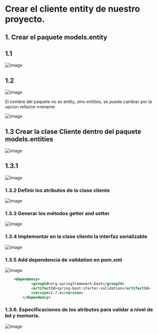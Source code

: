 # Crear el cliente entity de nuestro proyecto. 

## 1. Crear el paquete models.entity

## 1.1

![image](https://user-images.githubusercontent.com/31961588/194442989-9de95c94-733e-4ee4-b5b6-8c1735a5d81f.png)

## 1.2 

![image](https://user-images.githubusercontent.com/31961588/194443072-ab8a6090-7f90-4e2b-a85b-f4daf9c4dea0.png)


El nombre del paquete no es entity, sino entities, se puede cambiar por la opcion refactor->rename

![image](https://user-images.githubusercontent.com/31961588/194443315-883bb3f3-873a-40d2-9154-139462454f8b.png)

## 1.3 Crear la clase Cliente dentro del paquete models.entities

![image](https://user-images.githubusercontent.com/31961588/194443476-43ed5b8d-6472-4630-b0f4-b585680bf29e.png)

## 1.3.1 

![image](https://user-images.githubusercontent.com/31961588/194444433-190420c7-a819-4999-addb-561626ba0aa7.png)


### 1.3.2 Definir los atributos de la clase cliente

![image](https://user-images.githubusercontent.com/31961588/194675036-f3ce0787-3466-42c9-97da-3e9b2de735ad.png)

### 1.3.3 Generar los métodos getter and setter

![image](https://user-images.githubusercontent.com/31961588/194675071-aaa2a293-bcf4-430c-88ff-d9442cd89e81.png)

### 1.3.4 Implementar en la clase cliente la interfaz serializable

![image](https://user-images.githubusercontent.com/31961588/194675193-087468bf-970b-480d-bd42-ad750628b894.png)

### 1.3.5 Add dependencia de validation en pom.xml

![image](https://user-images.githubusercontent.com/31961588/194676438-1642b101-4d54-4c5d-b6a6-dd8093b4f63c.png)

```Xml
	<dependency>
			<groupId>org.springframework.boot</groupId>
			<artifactId>spring-boot-starter-validation</artifactId>
			<version>2.7.4</version>
		</dependency>
```

### 1.3.6. Especificaciones de los atributos para validar a nivel de bd y memoria. 

![image](https://user-images.githubusercontent.com/31961588/194676894-11e7e215-3451-40f2-8193-1ea8ee283fac.png)


